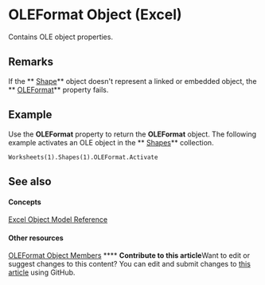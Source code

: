 
# OLEFormat Object (Excel)

Contains OLE object properties.


## Remarks

If the  ** [Shape](8f01fcd1-b7d9-5216-2de5-40fb6648a403.md)** object doesn't represent a linked or embedded object, the ** [OLEFormat](7f2ff868-a7cf-3a9f-4ad8-6213f55573ea.md)** property fails.


## Example

Use the  **OLEFormat** property to return the **OLEFormat** object. The following example activates an OLE object in the ** [Shapes](f9c6548c-d028-1b70-a11c-c4b45ff19177.md)** collection.


```
Worksheets(1).Shapes(1).OLEFormat.Activate
```


## See also


#### Concepts


 [Excel Object Model Reference](11ea8598-8a20-92d5-f98b-0da04263bf2c.md)
#### Other resources


 [OLEFormat Object Members](18f0bbed-752a-5e01-51f1-c17435b3adea.md)
****   **Contribute to this article**Want to edit or suggest changes to this content? You can edit and submit changes to  [this article](https://github.com/jhershey00/VBA_Excel_Test/OpenXMLCon/articles/96ee06d8-e922-c48c-4406-bb2f5cbaa02a.md) using GitHub.

